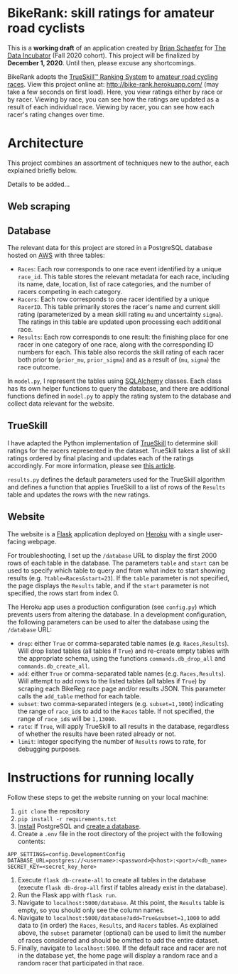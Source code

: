 # BikeRank: skill ratings for amateur road cyclists

This is a **working draft** of an application created by [Brian Schaefer](https://www.linkedin.com/in/briantschaefer/) for [The Data Incubator](https://www.thedataincubator.com/) (Fall 2020 cohort).
This project will be finalized by **December 1, 2020**. Until then, please excuse any shortcomings.

BikeRank adopts the [TrueSkill™ Ranking System](https://www.microsoft.com/en-us/research/project/trueskill-ranking-system/) to [amateur road cycling races](https://results.bikereg.com/).
View this project online at: http://bike-rank.herokuapp.com/ (may take a few seconds on first load).
Here, you view ratings either by race or by racer.
Viewing by race, you can see how the ratings are updated as a result of each individual race.
Viewing by racer, you can see how each racer's rating changes over time.

# Architecture
This project combines an assortment of techniques new to the author, each explained briefly below.

Details to be added...

## Web scraping
## Database
The relevant data for this project are stored in a PostgreSQL database hosted on [AWS](https://aws.amazon.com/rds/) with three tables:
- `Races`: Each row corresponds to one race event identified by a unique `race_id`. This table stores the relevant metadata for each race, including its name, date, location, list of race categories, and the number of racers competing in each category.
- `Racers`: Each row corresponds to one racer identified by a unique `RacerID`. This table primarily stores the racer's name and current skill rating (parameterized by a mean skill rating `mu` and uncertainty `sigma`). The ratings in this table are updated upon processing each additional race.
- `Results`: Each row corresponds to one result: the finishing place for one racer in one category of one race, along with the corresponding ID numbers for each. This table also records the skill rating of each racer both prior to (`prior_mu`, `prior_sigma`) and as a result of (`mu`, `sigma`) the race outcome.

In `model.py`, I represent the tables using [SQLAlchemy](https://docs.sqlalchemy.org/en/13/orm/tutorial.html) classes. Each class has its own helper functions to query the database,
and there are additional functions defined in `model.py` to apply the rating system
to the database and collect data relevant for the website.

## TrueSkill
I have adapted the Python implementation of [TrueSkill](https://trueskill.org/) to determine skill ratings for the racers represented in the dataset. TrueSkill takes a list of skill ratings ordered by final placing and updates each of the ratings accordingly. For more information, please see [this article](http://www.moserware.com/assets/computing-your-skill/The%20Math%20Behind%20TrueSkill.pdf).

`results.py` defines the default parameters used for the TrueSkill algorithm and defines a function that applies TrueSkill to a list of rows of the `Results` table and updates the rows with the new ratings.

## Website
The website is a [Flask](https://flask.palletsprojects.com/en/1.1.x/) application deployed on [Heroku](https://www.heroku.com/) with a single user-facing webpage.

For troubleshooting, I set up the `/database` URL to display the first 2000 rows of each table in the database. The parameters `table` and `start` can be used to specify which table to query and from what index to start showing results (e.g. `?table=Races&start=23`). If the `table` parameter is not specified, the page displays the `Results` table, and if the `start` parameter is not specified, the rows start from index 0.

The Heroku app uses a production configuration (see `config.py`) which prevents users
from altering the database. In a development configuration, the following parameters can be used to alter the database using the `/database` URL:
- `drop`: either `True` or comma-separated table names (e.g. `Races,Results`). Will drop listed tables (all tables if `True`) and re-create empty tables with the appropriate schema, using the functions `commands.db_drop_all` and `commands.db_create_all`.
- `add`: either `True` or comma-separated table names (e.g. `Races,Results`). Will attempt to add rows to the listed tables (all tables if `True`) by scraping each BikeReg race page and/or results JSON. This parameter calls the `add_table` method for each table.
- `subset`: two comma-separated integers (e.g. `subset=1,1000`) indicating the range of `race_id`s to add to the `Races` table. If not specified, the range of `race_id`s will be `1,13000`.
- `rate`: if `True`, will apply TrueSkill to all results in the database, regardless of whether the results have been rated already or not.
- `limit`: integer specifying the number of `Results` rows to rate, for debugging purposes.

# Instructions for running locally
Follow these steps to get the website running on your local machine:
1. `git clone` the repository
1. `pip install -r requirements.txt`
1. [Install](https://www.postgresql.org/download/) PostgreSQL and [create a database](https://www.tutorialspoint.com/postgresql/postgresql_create_database.htm).
1. Create a `.env` file in the root directory of the project with the following contents:
```
APP_SETTINGS=config.DevelopmentConfig
DATABASE_URL=postgres://<username>:<password>@<host>:<port>/<db_name>
SECRET_KEY=<secret_key_here>
```
1. Execute `flask db-create-all` to create all tables in the database (execute `flask db-drop-all` first if tables already exist in the database).
1. Run the Flask app with `flask run`.
1. Navigate to `localhost:5000/database`. At this point, the `Results` table is empty, so you should only see the column names.
1. Navigate to `localhost:5000/database?add=True&subset=1,1000` to add data to (in order) the `Races`, `Results`, and `Racers` tables. As explained above, the `subset` parameter (optional) can be used to limit the number of races considered and should be omitted to add the entire dataset.
1. Finally, navigate to `localhost:5000`. If the default race and racer are not in the database yet, the home page will display a random race and a random racer that participated in that race.
